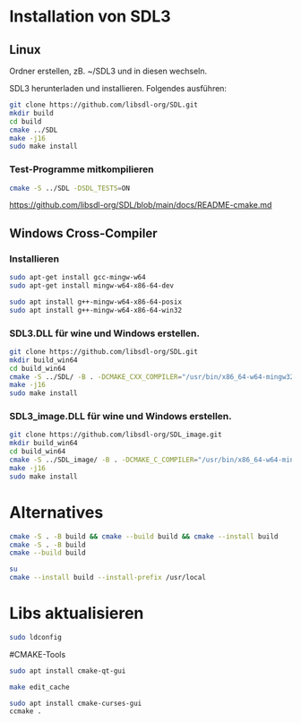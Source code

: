 # Installation von SDL3

## Linux
Ordner erstellen, zB. ~/SDL3 und in diesen wechseln.

SDL3 herunterladen und installieren.
Folgendes ausführen:
```bash
git clone https://github.com/libsdl-org/SDL.git
mkdir build
cd build
cmake ../SDL
make -j16
sudo make install
```

### Test-Programme mitkompilieren
```bash
cmake -S ../SDL -DSDL_TESTS=ON
```
https://github.com/libsdl-org/SDL/blob/main/docs/README-cmake.md

## Windows Cross-Compiler

### Installieren
```bash
sudo apt-get install gcc-mingw-w64
sudo apt-get install mingw-w64-x86-64-dev 

sudo apt install g++-mingw-w64-x86-64-posix 
sudo apt install g++-mingw-w64-x86-64-win32 

```




### SDL3.DLL für wine und Windows erstellen.
```bash
git clone https://github.com/libsdl-org/SDL.git
mkdir build_win64
cd build_win64
cmake -S ../SDL/ -B . -DCMAKE_CXX_COMPILER="/usr/bin/x86_64-w64-mingw32-g++" -DCMAKE_C_COMPILER="/usr/bin/x86_64-w64-mingw32-gcc" -DCMAKE_RC_COMPILER="/usr/bin/x86_64-w64-mingw32-windres" -DCMAKE_FIND_ROOT_PATH="/usr/x86_64-w64-mingw32" -DCMAKE_FIND_ROOT_PATH_MODE_INCLUDE="BOTH" -DCMAKE_FIND_ROOT_PATH_MODE_LIBRARY="ONLY" -DCMAKE_FIND_ROOT_PATH_MODE_PROGRAM="BOTH" -DCMAKE_SYSTEM_NAME="Windows"
make -j16
sudo make install
```

### SDL3_image.DLL für wine und Windows erstellen.
```bash
git clone https://github.com/libsdl-org/SDL_image.git
mkdir build_win64
cd build_win64
cmake -S ../SDL_image/ -B . -DCMAKE_C_COMPILER="/usr/bin/x86_64-w64-mingw32-gcc" -DCMAKE_RC_COMPILER="/usr/bin/x86_64-w64-mingw32-windres" -DCMAKE_FIND_ROOT_PATH="/usr/x86_64-w64-mingw32" -DCMAKE_FIND_ROOT_PATH_MODE_INCLUDE="BOTH" -DCMAKE_FIND_ROOT_PATH_MODE_LIBRARY="ONLY" -DCMAKE_FIND_ROOT_PATH_MODE_PROGRAM="BOTH" -DCMAKE_SYSTEM_NAME="Windows"
make -j16
sudo make install
```


# Alternatives
```bash
cmake -S . -B build && cmake --build build && cmake --install build
cmake -S . -B build
cmake --build build

su
cmake --install build --install-prefix /usr/local
```

# Libs aktualisieren
```bash
sudo ldconfig
```

#CMAKE-Tools
```bash
sudo apt install cmake-qt-gui

make edit_cache

sudo apt install cmake-curses-gui 
ccmake .
```






